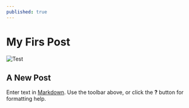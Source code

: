```yaml
---
published: true
---
```

# My Firs Post
![Test](/emerald/img/IMAG0021.jpg"Test")
## A New Post

Enter text in [Markdown](http://daringfireball.net/projects/markdown/). Use the toolbar above, or click the **?** button for formatting help.

